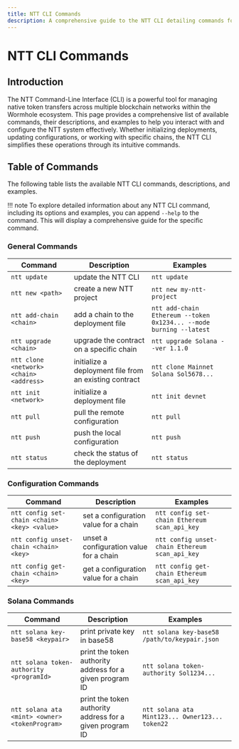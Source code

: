 ```yaml
---
title: NTT CLI Commands
description: A comprehensive guide to the NTT CLI detailing commands for managing native token transfers within Wormhole.
---
```


# NTT CLI Commands

## Introduction

The NTT Command-Line Interface (CLI) is a powerful tool for managing native token transfers across multiple blockchain networks within the Wormhole ecosystem. This page provides a comprehensive list of available commands, their descriptions, and examples to help you interact with and configure the NTT system effectively. Whether initializing deployments, updating configurations, or working with specific chains, the NTT CLI simplifies these operations through its intuitive commands.

## Table of Commands

The following table lists the available NTT CLI commands, descriptions, and examples.

!!! note
    To explore detailed information about any NTT CLI command, including its options and examples, you can append `--help` to the command. This will display a comprehensive guide for the specific command.

### General Commands

| Command                                 | Description                                           | Examples                 |
|-----------------------------------------|-------------------------------------------------------|--------------------------|
| `ntt update`                            | update the NTT CLI                                    | `ntt update`             |
| `ntt new <path>`                        | create a new NTT project                              | `ntt new my-ntt-project` |
| `ntt add-chain <chain>`                 | add a chain to the deployment file                    | `ntt add-chain Ethereum --token 0x1234... --mode burning --latest`|
| `ntt upgrade <chain>`                   | upgrade the contract on a specific chain              | `ntt upgrade Solana --ver 1.1.0`|
| `ntt clone <network> <chain> <address>` | initialize a deployment file from an existing contract| `ntt clone Mainnet Solana Sol5678...`|
| `ntt init <network>`                    | initialize a deployment file                          | `ntt init devnet`        |
| `ntt pull`                              | pull the remote configuration                         | `ntt pull`               |
| `ntt push`                              | push the local configuration                          | `ntt push`               |
| `ntt status`                            | check the status of the deployment                    | `ntt status`             |

### Configuration Commands

| Command                                     | Description                            | Examples                            |
|---------------------------------------------|----------------------------------------|-------------------------------------|
| `ntt config set-chain <chain> <key> <value>`| set a configuration value for a chain  | `ntt config set-chain Ethereum scan_api_key`|
| `ntt config unset-chain <chain> <key>`      | unset a configuration value for a chain| `ntt config unset-chain Ethereum scan_api_key`|
| `ntt config get-chain <chain> <key>`        | get a configuration value for a chain  | `ntt config get-chain Ethereum scan_api_key`|

### Solana Commands

| Command                                       | Description                                             | Examples         |
|-----------------------------------------------|---------------------------------------------------------|------------------|
| `ntt solana key-base58 <keypair>`             | print private key in base58                             | `ntt solana key-base58 /path/to/keypair.json`|
| `ntt solana token-authority <programId>`      | print the token authority address for a given program ID| `ntt solana token-authority Sol1234...`|
| `ntt solana ata <mint> <owner> <tokenProgram>`| print the token authority address for a given program ID| `ntt solana ata Mint123... Owner123... token22`|
